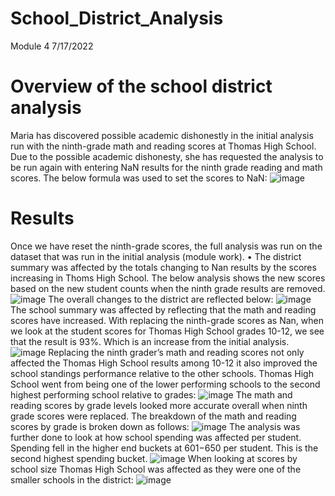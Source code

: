 # School_District_Analysis
Module 4
7/17/2022
# Overview of the school district analysis
Maria has discovered possible academic dishonestly in the initial analysis run with the ninth-grade math and reading scores at Thomas High School. Due to the possible academic dishonesty, she has requested the analysis to be run again with entering NaN results for the ninth grade reading and math scores. The below formula was used to set the scores to NaN:
![image](https://user-images.githubusercontent.com/106719954/179448391-32dcfbe3-1529-4735-9e95-dd209147363b.png)
# Results
Once we have reset the ninth-grade scores, the full analysis was run on the dataset that was run in the initial analysis (module work). 
•	The district summary was affected by the totals changing to Nan results by the scores increasing in Thoms High School. The below analysis shows the new scores based on the new student counts when the ninth grade results are removed. 
![image](https://user-images.githubusercontent.com/106719954/179452577-9283ed21-40f7-4dab-90ee-a6597f1f7385.png)
 The overall changes to the district are reflected below:
 ![image](https://user-images.githubusercontent.com/106719954/179452651-345faaa3-926d-4172-9391-4d2403fcf77d.png)
The school summary was affected by reflecting that the math and reading scores have increased. With replacing the ninth-grade scores as Nan, when we look at the student scores for Thomas High School grades 10-12, we see that the result is 93%. Which is an increase from the initial analysis. 
![image](https://user-images.githubusercontent.com/106719954/179452720-efa4caf7-13cc-40c7-b013-713cfa67c4d7.png)
Replacing the ninth grader’s math and reading scores not only affected the Thomas High School results among 10-12 it also improved the school standings performance relative to the other schools. Thomas High School went from being one of the lower performing schools to the second highest performing school relative to grades: 
![image](https://user-images.githubusercontent.com/106719954/179452767-52bc5c76-eb7b-43db-bc64-16e20767ed10.png)
The math and reading scores by grade levels looked more accurate overall when ninth grade scores were replaced. The breakdown of the math and reading scores by grade is broken down as follows: 
![image](https://user-images.githubusercontent.com/106719954/179452821-baf05bbd-e53d-44ad-be81-ca6589e084c3.png)
The analysis was further done to look at how school spending was affected per student. Spending fell in the higher end buckets at $601-$650 per student. This is the second highest spending bucket.
![image](https://user-images.githubusercontent.com/106719954/179452865-a8cc9f82-e75c-4c0c-89b7-efce3620d019.png)
When looking at scores by school size Thomas High School was affected as they were one of the smaller schools in the district:
![image](https://user-images.githubusercontent.com/106719954/179452910-8a5ee58b-145f-4813-a81c-e9d39e13baa6.png)

